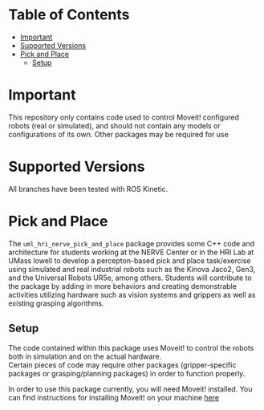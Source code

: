 # Table of Contents

- [Important](#important) 
- [Supported Versions](#supported-versions)
- [Pick and Place](#pick-and-place)
  - [Setup](#setup)

# Important
This repository only contains code used to control Moveit! configured robots (real or simulated), and should not contain any models or configurations of its own. Other packages may be required for use  

# Supported Versions
All branches have been tested with ROS Kinetic.  

# Pick and Place
The `uml_hri_nerve_pick_and_place` package provides some C++ code and architecture for students working at the NERVE Center or in the HRI Lab at UMass lowell to develop a percepton-based pick and place task/exercise using simulated and real industrial robots such as the Kinova Jaco2, Gen3, and the Universal Robots UR5e, among others. Students will contribute to the package by adding in more behaviors and creating demonstrable activities utilizing hardware such as vision systems and grippers as well as existing grasping algorithms.  

## Setup
The code contained within this package uses Moveit! to control the robots both in simulation and on the actual hardware.   
Certain pieces of code may require other packages (gripper-specific packages or grasping/planning packages) in order to function properly.  

In order to use this package currently, you will need Moveit! installed. You can find instructions for installing Moveit! on your machine [here](http://docs.ros.org/kinetic/api/moveit\_tutorials/html/doc/getting\_started/getting\_started.html)  
